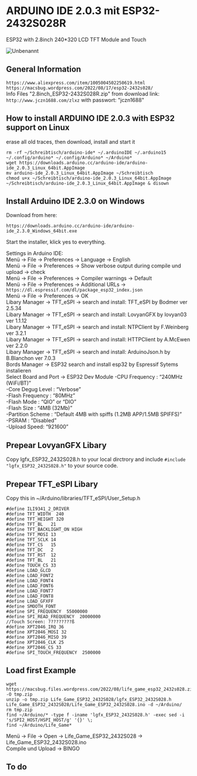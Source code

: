 # ARDUINO IDE 2.0.3 mit ESP32-2432S028R
ESP32 with 2.8inch 240*320 LCD TFT Module and Touch 

![Unbenannt](https://github.com/OttoMeister/ARDUINO_ESP32-2432S028R/assets/12480979/11216454-3f5b-4595-b2d6-9a5257635b39)

## General Information
`https://www.aliexpress.com/item/1005004502250619.html `<br>
`https://macsbug.wordpress.com/2022/08/17/esp32-2432s028/` <br>
Info Files "2.8inch_ESP32-2432S028R.zip" from download link: `http://www.jczn1688.com/zlxz`
with passwort: "jczn1688" <br>

## How to install ARDUINO IDE 2.0.3 with ESP32 support on Linux
erase all old traces, then download, install and start it
```
rm -rf ~/Schreibtisch/arduino-ide* ~/.arduinoIDE ~/.arduino15 ~/.config/arduino* ~/.config/Arduino* ~/Arduino*
wget https://downloads.arduino.cc/arduino-ide/arduino-ide_2.0.3_Linux_64bit.AppImage
mv arduino-ide_2.0.3_Linux_64bit.AppImage ~/Schreibtisch
chmod u+x ~/Schreibtisch/arduino-ide_2.0.3_Linux_64bit.AppImage
~/Schreibtisch/arduino-ide_2.0.3_Linux_64bit.AppImage & disown
```

## Install Arduino IDE 2.3.0 on Windows 
Download from here:
```
https://downloads.arduino.cc/arduino-ide/arduino-ide_2.3.0_Windows_64bit.exe
```
Start the installer, klick yes to everything.

Settings in Arduino IDE:<br>
Menü -> File -> Preferences -> Language -> English <br>
Menü -> File -> Preferences -> Show verbose output during compile und upload -> check <br>
Menü -> File -> Preferences -> Compiler warnings -> Default <br>
Menü -> File -> Preferences -> Additional URLs -> `https://dl.espressif.com/dl/package_esp32_index.json` <br>
Menü -> File -> Preferences -> OK <br>
Libary Manager -> TFT_eSPI -> search and install: TFT_eSPI by Bodmer ver 2.5.34 <br>
Libary Manager -> TFT_eSPI -> search and install: LovyanGFX by lovyan03 ver 1.1.12 <br>
Libary Manager -> TFT_eSPI -> search and install: NTPClient by F.Weinberg ver 3.2.1 <br>
Libary Manager -> TFT_eSPI -> search and install: HTTPClient by A.McEwen ver 2.2.0 <br>
Libary Manager -> TFT_eSPI -> search and install: ArduinoJson.h by B.Blanchon ver 7.0.3 <br>
Bords Manager -> ESP32 search and install esp32 by Espressif Sytems instalieren <br>
Select Board and Port -> ESP32 Dev Module
-CPU Frequency : “240MHz (WiFi/BT)” <br>
-Core Degug Level : “Verbose” <br>
-Flash Frequency : “80MHz” <br>
-Flash Mode : “QIO” or “DIO” <br>
-Flash Size : “4MB (32Mb)” <br>
-Partition Scheme : “Default 4MB with spiffs (1.2MB APP/1.5MB SPIFFS)” <br>
-PSRAM : “Disabled” <br>
-Upload Speed: “921600”  <br>

## Prepear LovyanGFX Libary
Copy lgfx_ESP32_2432S028.h to your local dirctrory and include `#include "lgfx_ESP32_2432S028.h"`
to your source code. 

## Prepear TFT_eSPI Libary
Copy this in ~/Arduino/libraries/TFT_eSPI/User_Setup.h <br>
```
#define ILI9341_2_DRIVER    
#define TFT_WIDTH  240
#define TFT_HEIGHT 320
#define TFT_BL   21           
#define TFT_BACKLIGHT_ON HIGH  
#define TFT_MOSI 13 
#define TFT_SCLK 14
#define TFT_CS   15  
#define TFT_DC   2  
#define TFT_RST  12  
#define TFT_BL   21 
#define TOUCH_CS 33  
#define LOAD_GLCD   
#define LOAD_FONT2  
#define LOAD_FONT4  
#define LOAD_FONT6  
#define LOAD_FONT7  
#define LOAD_FONT8  
#define LOAD_GFXFF  
#define SMOOTH_FONT
#define SPI_FREQUENCY  55000000 
#define SPI_READ_FREQUENCY  20000000
//Touch Screen: ?????????ß
#define XPT2046_IRQ 36
#define XPT2046_MOSI 32
#define XPT2046_MISO 39
#define XPT2046_CLK 25
#define XPT2046_CS 33
#define SPI_TOUCH_FREQUENCY  2500000
```
## Load first Example
```
wget https://macsbug.files.wordpress.com/2022/08/life_game_esp32_2432s028.zip_-1.pdf -O tmp.zip 
unzip -o tmp.zip Life_Game_ESP32_2432S028/lgfx_ESP32_2432S028.h Life_Game_ESP32_2432S028/Life_Game_ESP32_2432S028.ino -d ~/Arduino/ 
rm tmp.zip
find ~/Arduino/* -type f -iname 'lgfx_ESP32_2432S028.h' -exec sed -i 's/SPI2_HOST/HSPI_HOST/g' '{}' \;
find ~/Arduino/Life_Game*
```  
Menü -> File -> Open -> Life_Game_ESP32_2432S028 -> Life_Game_ESP32_2432S028.ino <br>
Compile und Upload -> BINGO <br>

## To do

